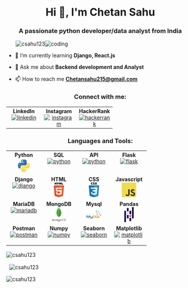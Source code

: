 <h1 align="center">Hi 👋, I'm Chetan Sahu</h1>
<h3 align="center">A passionate python developer/data analyst from India</h3>
<img align="right" alt="coding" width="400" src= "https://camo.githubusercontent.com/0eda36005abd9bf7e72584afc2f6ef1e808a357cb65a07fc2fe5036ba5268df7/68747470733a2f2f692e70696e696d672e636f6d2f6f726967696e616c732f65382f66342f35332f65386634353334363961336563393765636433353464663436356437333931332e676966">

<p align="right"> 
    <img src="https://komarev.com/ghpvc/?username=csahu123&label=Profile%20views&color=0e75b6&style=flat" alt="csahu123" /> 
</p>

- 🌱 I’m currently learning **Django, React.js**

- 💬 Ask me about **Backend development and Analyst**

- 📫 How to reach me **Chetansahu215@gmail.com**

<h3 align="center">Connect with me:</h3>
<table width="320px" align="center">
    <tbody>
        <tr valign="top">
            <td width="80px" align="center">
                <span><strong>LinkedIn</strong></span><br>
                <a href="https://www.linkedin.com/in/chetan-sahu-b4a66315a/" target="_blank" rel="noreferrer"> 
                <img src="https://encrypted-tbn0.gstatic.com/images?q=tbn:ANd9GcTylKCihJQSgg22s6COVJ3w_Sh1iWfTbLSt7Q&usqp=CAU" alt="linkedin" height="40" width="40"/> </a>
            </td>
            <td width="80px" align="center">
                <span><strong>Instagram</strong></span><br>
                <a href="" target="_blank" rel="noreferrer"> 
                <img src="https://encrypted-tbn0.gstatic.com/images?q=tbn:ANd9GcRsHf0ryHKgxrjLBI1h7nzFpIek4oF85lN1YQjVHgwxddA7TDb9GzR8&usqp=CAE&s" alt="instagram" height="40" width="40"/> </a>
            </td>
            <td width="80px" align="center">
                <span><strong>HackerRank</strong></span><br>
                <a href="https://www.hackerrank.com/profile/chetansahu215" target="_blank" rel="noreferrer"> 
                <img src="https://upload.wikimedia.org/wikipedia/commons/4/40/HackerRank_Icon-1000px.png" alt="hackerrank" height="40" width="40"/> </a>
            </td>
        </tr>
    </tbody>
</table>
<div>
<h3 align="center">Languages and Tools:</h3>
<table width="320px" align="center">
    <tbody>
        <tr valign="top">
            <td width="80px" align="center">
                <span><strong>Python</strong></span><br>
                <a href="https://www.python.org" target="_blank" rel="noreferrer"> 
                <img src="https://raw.githubusercontent.com/devicons/devicon/master/icons/python/python-original.svg" alt="python" height="40"/> </a>
            </td>
            <td width="80px" align="center">
                <span><strong>SQL</strong></span><br>
                <a href="https://www.geeksforgeeks.org/sql-tutorial/" target="_blank" rel="noreferrer">
                <img src="https://upload.wikimedia.org/wikipedia/commons/8/87/Sql_data_base_with_logo.png" alt="python"  height="40"/></a>
            </td>
            <td width="80px" align="center">
                <span><strong>API</strong></span><br>
                <a href="https://stoplight.io/api-documentation-guide" target="_blank" rel="noreferrer">
                <img src="https://www.svgrepo.com/show/88703/api.svg" alt="python" height="40"/></a>
            </td>
            <td width="80px" align="center">
                <span><strong>Flask</strong></span><br>
                <a href="https://flask.palletsprojects.com/" target="_blank" rel="noreferrer">
                <img src="https://www.vectorlogo.zone/logos/pocoo_flask/pocoo_flask-icon.svg" alt="flask" height="40"/></a>
            </td>
        </tr>
        <tr valign="top">
            <td width="80px" align="center">
                <span><strong>Django</strong></span><br>
                <a href="https://www.djangoproject.com/" target="_blank" rel="noreferrer">
                <img src="https://cdn.worldvectorlogo.com/logos/django.svg" alt="django" height="40"/></a>
            </td>
            <td width="80px" align="center">
                <span><strong>HTML</strong></span><br>
                <a href="https://www.w3.org/html/" target="_blank" rel="noreferrer">
                <img src="https://raw.githubusercontent.com/devicons/devicon/master/icons/html5/html5-original-wordmark.svg" alt="html" height="40"/></a>
            </td>
            <td width="80px" align="center">
                <span><strong>CSS</strong></span><br>
                <a href="https://www.w3schools.com/css/" target="_blank" rel="noreferrer">
                <img src="https://raw.githubusercontent.com/devicons/devicon/master/icons/css3/css3-original-wordmark.svg" alt="css" height="40"/></a>
            </td>
            <td width="80px" align="center">
                <span><strong>Javascript</strong></span><br>
                <a href="https://developer.mozilla.org/en-US/docs/Web/JavaScript" target="_blank" rel="noreferrer">
                <img src="https://raw.githubusercontent.com/devicons/devicon/master/icons/javascript/javascript-original.svg" alt="javascript" height="40"/></a>
            </td>
        </tr>
        <tr valign="top">
            <td width="80px" align="center">
                <span><strong>MariaDB</strong></span><br>
                <a href="https://mariadb.org/" target="_blank" rel="noreferrer">
                <img src="https://www.vectorlogo.zone/logos/mariadb/mariadb-icon.svg" alt="mariadb" height="40"/></a>
            </td>
            <td width="80px" align="center">
                <span><strong>MongoDB</strong></span><br>
                <a href="https://www.mongodb.com/" target="_blank" rel="noreferrer">
                <img src="https://raw.githubusercontent.com/devicons/devicon/master/icons/mongodb/mongodb-original-wordmark.svg" alt="mongodb" height="40"/></a>
            </td>
            <td width="80px" align="center">
                <span><strong>Mysql</strong></span><br>
                <a href="https://www.mysql.com/" target="_blank" rel="noreferrer">
                <img src="https://raw.githubusercontent.com/devicons/devicon/master/icons/mysql/mysql-original-wordmark.svg" alt="mongodb" height="40"/></a>
            </td>
            <td width="80px" align="center">
                <span><strong>Pandas</strong></span><br>
                <a href="https://pandas.pydata.org/" target="_blank" rel="noreferrer">
                <img src="https://raw.githubusercontent.com/devicons/devicon/2ae2a900d2f041da66e950e4d48052658d850630/icons/pandas/pandas-original.svg" alt="pandas" height="40"/></a>
            </td>
        </tr>
        <tr valign="top">
            <td width="80px" align="center">
                <span><strong>Postman</strong></span><br>
                <a href="https://postman.com" target="_blank" rel="noreferrer">
                <img src="https://www.vectorlogo.zone/logos/getpostman/getpostman-icon.svg" alt="postman" height="40"/></a>
            </td>
            <td width="80px" align="center">
                <span><strong>Numpy</strong></span><br>
                <a href="https://numpy.org/" target="_blank" rel="noreferrer">
                <img src="https://numpy.org/images/logo.svg" alt="numpy" height="40"/></a>
            </td>
            <td width="80px" align="center">
                <span><strong>Seaborn</strong></span><br>
                <a href="https://seaborn.pydata.org/" target="_blank" rel="noreferrer">
                <img src="https://seaborn.pydata.org/_images/logo-mark-lightbg.svg" alt="seaborn" height="40"/></a>
            </td>
            <td width="80px" align="center">
                <span><strong>Matplotlib</strong></span><br>
                <a href="https://matplotlib.org/" target="_blank" rel="noreferrer">
                <img src="https://matplotlib.org/stable/_static/logo_light.svg" alt="matplotlib" height="40" width ="50"/></a>
            </td>
        </tr>
    </tbody> 
</table>
</div>
<p>
    <img align="center" src="https://github-readme-stats.vercel.app/api/top-langs?username=csahu123&show_icons=true&locale=en&layout=compact" alt="csahu123" />
</p>

<p>&nbsp;
    <img align="center" src="https://github-readme-stats.vercel.app/api?username=csahu123&show_icons=true&locale=en" alt="csahu123" />
</p>

<p>
    <img align="center" src="https://github-readme-streak-stats.herokuapp.com/?user=csahu123&" alt="csahu123" />
</p>
